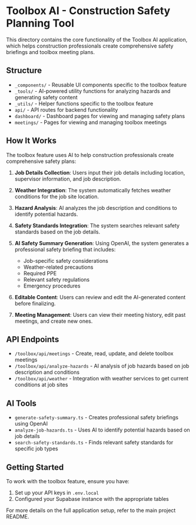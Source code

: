 # Toolbox AI - Construction Safety Planning Tool

This directory contains the core functionality of the Toolbox AI application, which helps construction professionals create comprehensive safety briefings and toolbox meeting plans.

## Structure

- `_components/` - Reusable UI components specific to the toolbox feature
- `_tools/` - AI-powered utility functions for analyzing hazards and generating safety content
- `_utils/` - Helper functions specific to the toolbox feature
- `api/` - API routes for backend functionality
- `dashboard/` - Dashboard pages for viewing and managing safety plans
- `meetings/` - Pages for viewing and managing toolbox meetings

## How It Works

The toolbox feature uses AI to help construction professionals create comprehensive safety plans:

1. **Job Details Collection**: Users input their job details including location, supervisor information, and job description.

2. **Weather Integration**: The system automatically fetches weather conditions for the job site location.

3. **Hazard Analysis**: AI analyzes the job description and conditions to identify potential hazards.

4. **Safety Standards Integration**: The system searches relevant safety standards based on the job details.

5. **AI Safety Summary Generation**: Using OpenAI, the system generates a professional safety briefing that includes:
   - Job-specific safety considerations
   - Weather-related precautions
   - Required PPE
   - Relevant safety regulations
   - Emergency procedures

6. **Editable Content**: Users can review and edit the AI-generated content before finalizing.

7. **Meeting Management**: Users can view their meeting history, edit past meetings, and create new ones.

## API Endpoints

- `/toolbox/api/meetings` - Create, read, update, and delete toolbox meetings
- `/toolbox/api/analyze-hazards` - AI analysis of job hazards based on job description and conditions
- `/toolbox/api/weather` - Integration with weather services to get current conditions at job sites

## AI Tools

- `generate-safety-summary.ts` - Creates professional safety briefings using OpenAI
- `analyze-job-hazards.ts` - Uses AI to identify potential hazards based on job details
- `search-safety-standards.ts` - Finds relevant safety standards for specific job types

## Getting Started

To work with the toolbox feature, ensure you have:

1. Set up your API keys in `.env.local`
2. Configured your Supabase instance with the appropriate tables

For more details on the full application setup, refer to the main project README. 